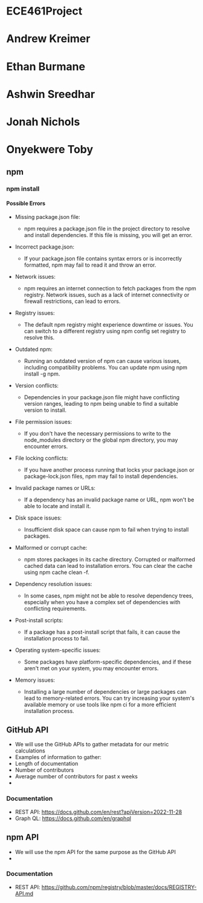 # ECE461Project
# Andrew Kreimer
# Ethan Burmane
# Ashwin Sreedhar
# Jonah Nichols
# Onyekwere Toby

## npm

### npm install

#### Possible Errors

* Missing package.json file:
  * npm requires a package.json file in the project directory to resolve and install dependencies. If this file is missing, you will get an error.

* Incorrect package.json: 
  * If your package.json file contains syntax errors or is incorrectly formatted, npm may fail to read it and throw an error.

* Network issues: 
  * npm requires an internet connection to fetch packages from the npm registry. Network issues, such as a lack of internet connectivity or firewall restrictions, can lead to errors.

* Registry issues:
  * The default npm registry might experience downtime or issues. You can switch to a different registry using npm config set registry to resolve this.

* Outdated npm: 
  * Running an outdated version of npm can cause various issues, including compatibility problems. You can update npm using npm install -g npm.

* Version conflicts: 
  * Dependencies in your package.json file might have conflicting version ranges, leading to npm being unable to find a suitable version to install.

* File permission issues: 
  * If you don't have the necessary permissions to write to the node_modules directory or the global npm directory, you may encounter errors.

* File locking conflicts: 
  * If you have another process running that locks your package.json or package-lock.json files, npm may fail to install dependencies.

* Invalid package names or URLs: 
  * If a dependency has an invalid package name or URL, npm won't be able to locate and install it.

* Disk space issues: 
  * Insufficient disk space can cause npm to fail when trying to install packages.

* Malformed or corrupt cache: 
  * npm stores packages in its cache directory. Corrupted or malformed cached data can lead to installation errors. You can clear the cache using npm cache clean -f.

* Dependency resolution issues: 
  * In some cases, npm might not be able to resolve dependency trees, especially when you have a complex set of dependencies with conflicting requirements.

* Post-install scripts: 
  * If a package has a post-install script that fails, it can cause the installation process to fail.

* Operating system-specific issues:
  * Some packages have platform-specific dependencies, and if these aren't met on your system, you may encounter errors.

* Memory issues: 
  * Installing a large number of dependencies or large packages can lead to memory-related errors. You can try increasing your system's available memory or use tools like npm ci for a more efficient installation process.

## GitHub API
* We will use the GitHub APIs to gather metadata for our metric calculations
* Examples of information to gather:
 * Length of documentation
 * Number of contributors
 * Average number of contributors for past x weeks
 * 

### Documentation
* REST API: https://docs.github.com/en/rest?apiVersion=2022-11-28
* Graph QL: https://docs.github.com/en/graphql

## npm API
* We will use the npm API for the same purpose as the GitHub API
* 
### Documentation
* REST API: https://github.com/npm/registry/blob/master/docs/REGISTRY-API.md 
